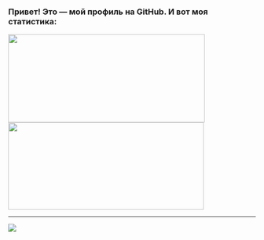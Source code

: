 ### Привет! Это — мой профиль на GitHub. И вот моя статистика:
<div>
  <img height="180em" width="400em" src="https://github-readme-stats.vercel.app/api?username=Nubovik01&count_private=true&show_icons=true&theme=github_dark" />
  <img height="178em" width="398em" src="https://github-readme-stats.vercel.app/api/top-langs/?username=Nubovik01&langs_count=6&layout=compact&theme=github_dark" />
</div>

---
<a href="https://discord.gg/EJc8UC7yhZ">
  <img src="http://invidget.switchblade.xyz/EJc8UC7yhZ">
</a>
